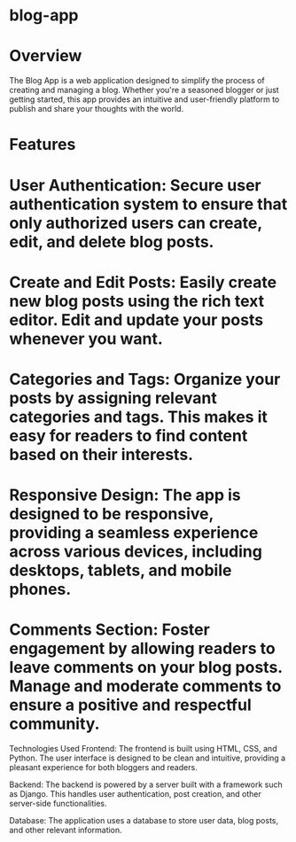 # blog-app

# Overview
The Blog App is a web application designed to simplify the process of creating and managing a blog. Whether you're a seasoned blogger or just getting started, this app provides an intuitive and user-friendly platform to publish and share your thoughts with the world.

# Features
# User Authentication: Secure user authentication system to ensure that only authorized users can create, edit, and delete blog posts.

# Create and Edit Posts: Easily create new blog posts using the rich text editor. Edit and update your posts whenever you want.

# Categories and Tags: Organize your posts by assigning relevant categories and tags. This makes it easy for readers to find content based on their interests.

# Responsive Design: The app is designed to be responsive, providing a seamless experience across various devices, including desktops, tablets, and mobile phones.

# Comments Section: Foster engagement by allowing readers to leave comments on your blog posts. Manage and moderate comments to ensure a positive and respectful community.

Technologies Used
Frontend: The frontend is built using HTML, CSS, and Python. The user interface is designed to be clean and intuitive, providing a pleasant experience for both bloggers and readers.

Backend: The backend is powered by a server built with a framework such as Django. This handles user authentication, post creation, and other server-side functionalities.

Database: The application uses a database to store user data, blog posts, and other relevant information.
